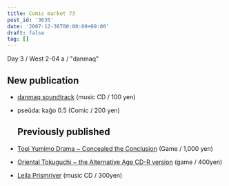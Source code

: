 ```yaml
---
title: Comic market 73
post_id: '3635'
date: '2007-12-30T00:00:00+09:00'
draft: false
tag: []
---
```


Day 3 / West 2-04 a / "danmaq"

## New publication

*   [danmaq soundtrack](/!/dst/) (music CD / 100 yen)
*   pseŭda: kaĝo 0.5 (Comic / 200 yen)
    
    ## Previously published
    

*   [Toei Yumimo Drama ~ Concealed the Conclusion](/!/thC/) (Game / 1,000 yen)
*   [Oriental Tokuguchi ~ the Alternative Age CD-R version](/!/thA/) (game / 400yen)
*   [Leila Prismriver](/!/leila/) (music CD / 300yen)
